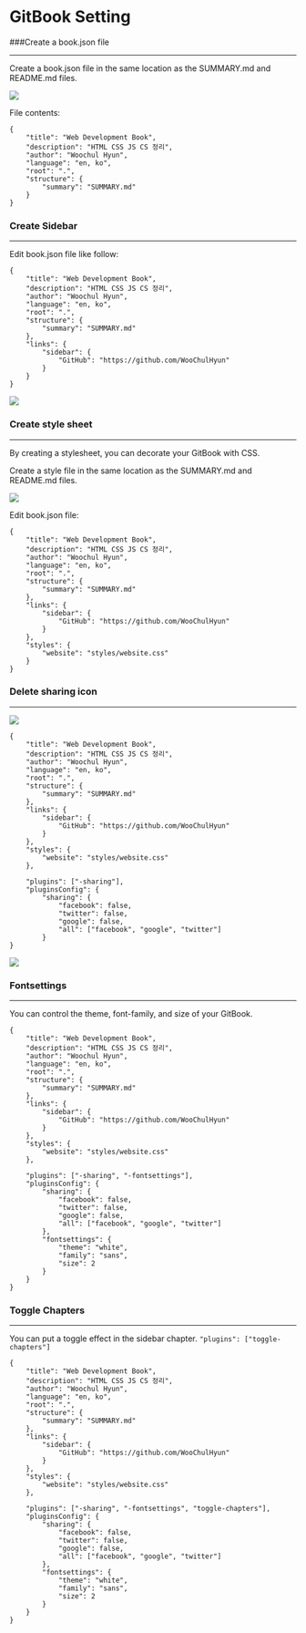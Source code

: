 # GitBook Setting

###Create a book.json file

<hr>

Create a book.json file in the same location as the SUMMARY.md and README.md files.

<img src="https://i.postimg.cc/63StVqmN/book-json.png">

File contents:

```
{
    "title": "Web Development Book",
    "description": "HTML CSS JS CS 정리",
    "author": "Woochul Hyun",
    "language": "en, ko",
    "root": ".",
    "structure": {
        "summary": "SUMMARY.md"
    }
}
```

### Create Sidebar

<hr>
Edit book.json file like follow:

```
{
    "title": "Web Development Book",
    "description": "HTML CSS JS CS 정리",
    "author": "Woochul Hyun",
    "language": "en, ko",
    "root": ".",
    "structure": {
        "summary": "SUMMARY.md"
    },
    "links": {
        "sidebar": {
            "GitHub": "https://github.com/WooChulHyun"
        }
    }
}
```

<img src="https://i.postimg.cc/FsGmGTqZ/sidebar.png">

### Create style sheet

<hr>

By creating a stylesheet, you can decorate your GitBook with CSS.

Create a style file in the same location as the SUMMARY.md and README.md files.

<img src="https://i.postimg.cc/J4FY1JB8/style-sheet.png">

Edit book.json file:

```
{
    "title": "Web Development Book",
    "description": "HTML CSS JS CS 정리",
    "author": "Woochul Hyun",
    "language": "en, ko",
    "root": ".",
    "structure": {
        "summary": "SUMMARY.md"
    },
    "links": {
        "sidebar": {
            "GitHub": "https://github.com/WooChulHyun"
        }
    },
    "styles": {
        "website": "styles/website.css"
    }
}
```

### Delete sharing icon

<hr>

<img src="https://i.postimg.cc/zvV3549q/sharing-icon.png">

```
{
    "title": "Web Development Book",
    "description": "HTML CSS JS CS 정리",
    "author": "Woochul Hyun",
    "language": "en, ko",
    "root": ".",
    "structure": {
        "summary": "SUMMARY.md"
    },
    "links": {
        "sidebar": {
            "GitHub": "https://github.com/WooChulHyun"
        }
    },
    "styles": {
        "website": "styles/website.css"
    },

    "plugins": ["-sharing"],
    "pluginsConfig": {
        "sharing": {
            "facebook": false,
            "twitter": false,
            "google": false,
            "all": ["facebook", "google", "twitter"]
        }
}
```

<img src="https://i.postimg.cc/h4ZqN2cP/sharing-delete-icon.png">

### Fontsettings

<hr>

You can control the theme, font-family, and size of your GitBook.

```
{
    "title": "Web Development Book",
    "description": "HTML CSS JS CS 정리",
    "author": "Woochul Hyun",
    "language": "en, ko",
    "root": ".",
    "structure": {
        "summary": "SUMMARY.md"
    },
    "links": {
        "sidebar": {
            "GitHub": "https://github.com/WooChulHyun"
        }
    },
    "styles": {
        "website": "styles/website.css"
    },

    "plugins": ["-sharing", "-fontsettings"],
    "pluginsConfig": {
        "sharing": {
            "facebook": false,
            "twitter": false,
            "google": false,
            "all": ["facebook", "google", "twitter"]
        },
        "fontsettings": {
            "theme": "white",
            "family": "sans",
            "size": 2
        }
    }
}
```

### Toggle Chapters

<hr>

You can put a toggle effect in the sidebar chapter.
`"plugins": ["toggle-chapters"]`

```
{
    "title": "Web Development Book",
    "description": "HTML CSS JS CS 정리",
    "author": "Woochul Hyun",
    "language": "en, ko",
    "root": ".",
    "structure": {
        "summary": "SUMMARY.md"
    },
    "links": {
        "sidebar": {
            "GitHub": "https://github.com/WooChulHyun"
        }
    },
    "styles": {
        "website": "styles/website.css"
    },

    "plugins": ["-sharing", "-fontsettings", "toggle-chapters"],
    "pluginsConfig": {
        "sharing": {
            "facebook": false,
            "twitter": false,
            "google": false,
            "all": ["facebook", "google", "twitter"]
        },
        "fontsettings": {
            "theme": "white",
            "family": "sans",
            "size": 2
        }
    }
}
```
